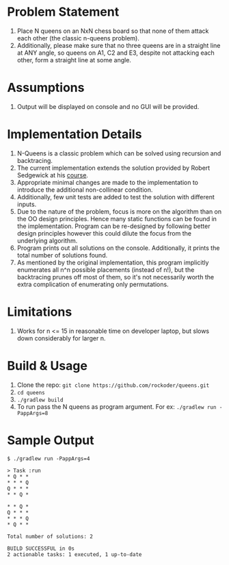 # Problem Statement

1. Place N queens on an NxN chess board so that none of them attack each other (the classic n-queens problem).
1. Additionally, please make sure that no three queens are in a straight line at ANY angle, so queens on A1, C2 and E3, despite not attacking each other, form a straight line at some angle.

# Assumptions

1. Output will be displayed on console and no GUI will be provided.

# Implementation Details

1. N-Queens is a classic problem which can be solved using recursion and backtracing.
1. The current implementation extends the solution provided by Robert Sedgewick at his [course](https://introcs.cs.princeton.edu/java/23recursion/Queens.java.html).
1. Appropriate minimal changes are made to the implementation to introduce the additional non-collinear condition.
1. Additionally, few unit tests are added to test the solution with different inputs.
1. Due to the nature of the problem, focus is more on the algorithm than on the OO design principles. Hence many static functions can be found in the implementation. Program can be re-designed by following better design principles however this could dilute the focus from the underlying algorithm.
1. Program prints out all solutions on the console. Additionally, it prints the total number of solutions found.
1. As mentioned by the original implementation, this program implicitly enumerates all n^n possible placements (instead of n!), but the backtracing prunes off most of them, so it's not necessarily worth the extra complication of enumerating only permutations.

# Limitations

1. Works for n <= 15 in reasonable time on developer laptop, but slows down considerably for larger n.

# Build & Usage

1. Clone the repo: `git clone https://github.com/rockoder/queens.git`
1. `cd queens`
1. `./gradlew build`
1. To run pass the N queens as program argument. For ex: `./gradlew run -PappArgs=8`

# Sample Output

```
$ ./gradlew run -PappArgs=4

> Task :run
* Q * *
* * * Q
Q * * *
* * Q *

* * Q *
Q * * *
* * * Q
* Q * *

Total number of solutions: 2

BUILD SUCCESSFUL in 0s
2 actionable tasks: 1 executed, 1 up-to-date
```
